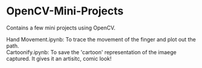 # OpenCV-Mini-Projects

Contains a few mini projects using OpenCV.

Hand Movement.ipynb: To trace the movement of the finger and plot out the path.  
Cartoonify.ipynb: To save the 'cartoon' representation of the imaege captured. It gives it an artisitc, comic look!
